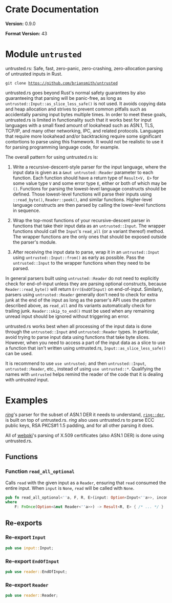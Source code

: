 # Crate Documentation

**Version:** 0.9.0

**Format Version:** 43

# Module `untrusted`

untrusted.rs: Safe, fast, zero-panic, zero-crashing, zero-allocation
parsing of untrusted inputs in Rust.

<code>git clone https://github.com/briansmith/untrusted</code>

untrusted.rs goes beyond Rust's normal safety guarantees by  also
guaranteeing that parsing will be panic-free, as long as
`untrusted::Input::as_slice_less_safe()` is not used. It avoids copying
data and heap allocation and strives to prevent common pitfalls such as
accidentally parsing input bytes multiple times. In order to meet these
goals, untrusted.rs is limited in functionality such that it works best for
input languages with a small fixed amount of lookahead such as ASN.1, TLS,
TCP/IP, and many other networking, IPC, and related protocols. Languages
that require more lookahead and/or backtracking require some significant
contortions to parse using this framework. It would not be realistic to use
it for parsing programming language code, for example.

The overall pattern for using untrusted.rs is:

1. Write a recursive-descent-style parser for the input language, where the
   input data is given as a `&mut untrusted::Reader` parameter to each
   function. Each function should have a return type of `Result<V, E>` for
   some value type `V` and some error type `E`, either or both of which may
   be `()`. Functions for parsing the lowest-level language constructs
   should be defined. Those lowest-level functions will parse their inputs
   using `::read_byte()`, `Reader::peek()`, and similar functions.
   Higher-level language constructs are then parsed by calling the
   lower-level functions in sequence.

2. Wrap the top-most functions of your recursive-descent parser in
   functions that take their input data as an `untrusted::Input`. The
   wrapper functions should call the `Input`'s `read_all` (or a variant
   thereof) method. The wrapper functions are the only ones that should be
   exposed outside the parser's module.

3. After receiving the input data to parse, wrap it in an `untrusted::Input`
   using `untrusted::Input::from()` as early as possible. Pass the
   `untrusted::Input` to the wrapper functions when they need to be parsed.

In general parsers built using `untrusted::Reader` do not need to explicitly
check for end-of-input unless they are parsing optional constructs, because
`Reader::read_byte()` will return `Err(EndOfInput)` on end-of-input.
Similarly, parsers using `untrusted::Reader` generally don't need to check
for extra junk at the end of the input as long as the parser's API uses the
pattern described above, as `read_all` and its variants automatically check
for trailing junk. `Reader::skip_to_end()` must be used when any remaining
unread input should be ignored without triggering an error.

untrusted.rs works best when all processing of the input data is done
through the `untrusted::Input` and `untrusted::Reader` types. In
particular, avoid trying to parse input data using functions that take
byte slices. However, when you need to access a part of the input data as
a slice to use a function that isn't written using untrusted.rs,
`Input::as_slice_less_safe()` can be used.

It is recommend to use `use untrusted;` and then `untrusted::Input`,
`untrusted::Reader`, etc., instead of using `use untrusted::*`. Qualifying
the names with `untrusted` helps remind the reader of the code that it is
dealing with *untrusted* input.

# Examples

[*ring*](https://github.com/briansmith/ring)'s parser for the subset of
ASN.1 DER it needs to understand,
[`ring::der`](https://github.com/briansmith/ring/blob/main/src/io/der.rs),
is built on top of untrusted.rs. *ring* also uses untrusted.rs to parse ECC
public keys, RSA PKCS#1 1.5 padding, and for all other parsing it does.

All of [webpki](https://github.com/briansmith/webpki)'s parsing of X.509
certificates (also ASN.1 DER) is done using untrusted.rs.

## Functions

### Function `read_all_optional`

Calls `read` with the given input as a `Reader`, ensuring that `read`
consumed the entire input. When `input` is `None`, `read` will be
called with `None`.

```rust
pub fn read_all_optional<''a, F, R, E>(input: Option<Input<''a>>, incomplete_read: E, read: F) -> Result<R, E>
where
    F: FnOnce(Option<&mut Reader<''a>>) -> Result<R, E> { /* ... */ }
```

## Re-exports

### Re-export `Input`

```rust
pub use input::Input;
```

### Re-export `EndOfInput`

```rust
pub use reader::EndOfInput;
```

### Re-export `Reader`

```rust
pub use reader::Reader;
```


